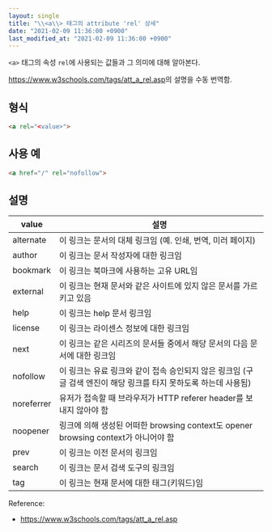 ```yaml
---
layout: single
title: "\\<a\\> 태그의 attribute 'rel' 상세"
date: "2021-02-09 11:36:00 +0900"
last_modified_at: "2021-02-09 11:36:00 +0900"
---
```

`<a>` 태그의 속성 `rel`에 사용되는 값들과 그 의미에 대해 알아본다.

<https://www.w3schools.com/tags/att_a_rel.asp>의 설명을 수동 번역함.

## 형식

```html
<a rel="<value>">
```

## 사용 예

```html
<a href="/" rel="nofollow">
```

## 설명

|value|설명|
|---|---|
|alternate|이 링크는 문서의 대체 링크임 (예. 인쇄, 번역, 미러 페이지)|
|author|이 링크는 문서 작성자에 대한 링크임|
|bookmark|이 링크는 북마크에 사용하는 고유 URL임|
|external|이 링크는 현재 문서와 같은 사이트에 있지 않은 문서를 가르키고 있음|
|help|이 링크는 help 문서 링크임|
|license|이 링크는 라이센스 정보에 대한 링크임|
|next|이 링크는 같은 시리즈의 문서들 중에서 해당 문서의 다음 문서에 대한 링크임|
|nofollow|이 링크는 유료 링크와 같이 접속 승인되지 않은 링크임 (구글 검색 엔진이 해당 링크를 타지 못하도록 하는데 사용됨)|
|noreferrer|유저가 접속할 때 브라우저가 HTTP referer header를 보내지 않아야 함|
|noopener|링크에 의해 생성된 어떠한 browsing context도 opener browsing context가 아니어야 함|
|prev|이 링크는 이전 문서의 링크임|
|search|이 링크는 문서 검색 도구의 링크임|
|tag|이 링크는 현재 문서에 대한 태그(키워드)임|

Reference:
* <https://www.w3schools.com/tags/att_a_rel.asp>
